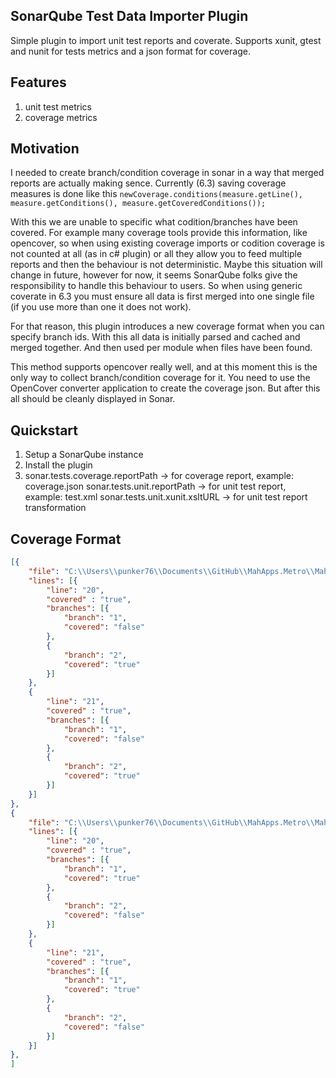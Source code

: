 ## SonarQube Test Data Importer Plugin
Simple plugin to import unit test reports and coverate. Supports xunit, gtest and nunit for tests metrics and a json format for coverage.

## Features
1. unit test metrics
2. coverage metrics

## Motivation
I needed to create branch/condition coverage in sonar in a way that merged reports are actually making sence. Currently (6.3) saving coverage measures is done like this
``
newCoverage.conditions(measure.getLine(), measure.getConditions(), measure.getCoveredConditions());
``

With this we are unable to specific what codition/branches have been covered. For example many coverage tools provide this information, like opencover, so when using existing coverage imports or
codition coverage is not counted at all (as in c# plugin) or all they allow you to feed multiple reports and then the behaviour is not deterministic. 
Maybe this situation will change in future, however for now, it seems SonarQube folks give the responsibility to handle this behaviour to users. So when using generic coverate in 6.3 you
must ensure all data is first merged into one single file (if you use more than one it does not work). 

For that reason, this plugin introduces a new coverage format when you can specify branch ids. With this all data is initially parsed and cached and merged together. And then used per module when files have been found.

This method supports opencover really well, and at this moment this is the only way to collect branch/condition coverage for it. You need to use the OpenCover converter application to create the coverage json. But after this all should be cleanly displayed in Sonar.

## Quickstart
1. Setup a SonarQube instance
2. Install the plugin
3. sonar.tests.coverage.reportPath -> for coverage report, example: coverage.json
   sonar.tests.unit.reportPath -> for unit test report, example: test.xml
   sonar.tests.unit.xunit.xsltURL -> for unit test report transformation
   
## Coverage Format

```json
[{
	"file": "C:\\Users\\punker76\\Documents\\GitHub\\MahApps.Metro\\MahApps.Metro\\Accent.cs",
	"lines": [{
		"line": "20",
        "covered" : "true",
		"branches": [{
			"branch": "1",
			"covered": "false"
		},
		{
			"branch": "2",
			"covered": "true"
		}]
	},
	{
		"line": "21",
        "covered" : "true",
		"branches": [{
			"branch": "1",
			"covered": "false"
		},
		{
			"branch": "2",
			"covered": "true"
		}]
	}]
},
{
	"file": "C:\\Users\\punker76\\Documents\\GitHub\\MahApps.Metro\\MahApps.Metro\\Accent2.cs",
	"lines": [{
		"line": "20",
        "covered" : "true",
		"branches": [{
			"branch": "1",
			"covered": "true"
		},
		{
			"branch": "2",
			"covered": "false"
		}]
	},
	{
		"line": "21",
        "covered" : "true",
		"branches": [{
			"branch": "1",
			"covered": "true"
		},
		{
			"branch": "2",
			"covered": "false"
		}]
	}]
},
]
```
